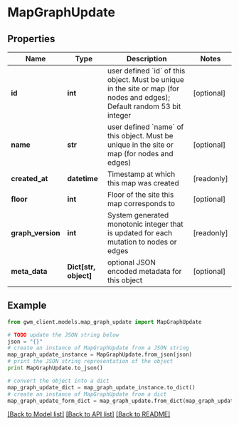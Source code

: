 # MapGraphUpdate


## Properties
Name | Type | Description | Notes
------------ | ------------- | ------------- | -------------
**id** | **int** | user defined &#x60;id&#x60; of this object. Must be unique in the site or map (for nodes and edges); Default random 53 bit integer | [optional] 
**name** | **str** | user defined &#x60;name&#x60; of this object. Must be unique in the site or map (for nodes and edges) | [optional] 
**created_at** | **datetime** | Timestamp at which this map was created | [readonly] 
**floor** | **int** | Floor of the site this map corresponds to | [optional] 
**graph_version** | **int** | System generated monotonic integer that is updated for each mutation to nodes or edges  | [readonly] 
**meta_data** | **Dict[str, object]** | optional JSON encoded metadata for this object | [optional] 

## Example

```python
from gwm_client.models.map_graph_update import MapGraphUpdate

# TODO update the JSON string below
json = "{}"
# create an instance of MapGraphUpdate from a JSON string
map_graph_update_instance = MapGraphUpdate.from_json(json)
# print the JSON string representation of the object
print MapGraphUpdate.to_json()

# convert the object into a dict
map_graph_update_dict = map_graph_update_instance.to_dict()
# create an instance of MapGraphUpdate from a dict
map_graph_update_form_dict = map_graph_update.from_dict(map_graph_update_dict)
```
[[Back to Model list]](../README.md#documentation-for-models) [[Back to API list]](../README.md#documentation-for-api-endpoints) [[Back to README]](../README.md)


